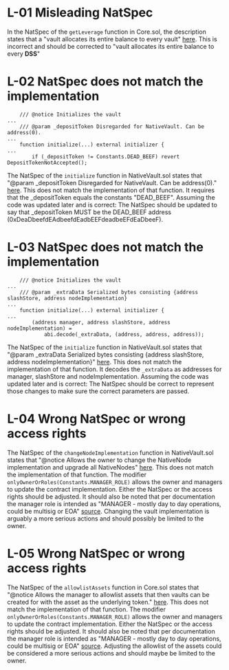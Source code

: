 # L-01 Misleading NatSpec

In the NatSpec of the `getLeverage` function in Core.sol, the description states that a "vault allocates its entire balance to every vault" [here](https://github.com/code-423n4/2024-07-karak/blob/a9658bccc884eb72538875c3940c6b507e06d4ca/src/Core.sol#L345). This is incorrect and should be corrected to "vault allocates its entire balance to every __DSS__"


# L-02 NatSpec does not match the implementation

```
    /// @notice Initializes the vault
...
    /// @param _depositToken Disregarded for NativeVault. Can be address(0).
...
    function initialize(...) external initializer {
...
        if (_depositToken != Constants.DEAD_BEEF) revert DepositTokenNotAccepted();
```
The NatSpec of the `initialize` function in NativeVault.sol states that "@param _depositToken Disregarded for NativeVault. Can be address(0)." [here](https://github.com/code-423n4/2024-07-karak/blob/a9658bccc884eb72538875c3940c6b507e06d4ca/src/NativeVault.sol#L42). This does not match the implementation of that function. It requires that the _depositToken equals the constants "DEAD_BEEF".
Assuming the code was updated later and is correct: The NatSpec should be updated to say that _depositToken MUST be the DEAD_BEEF address (0xDeaDbeefdEAdbeefdEadbEEFdeadbeEFdEaDbeeF).


# L-03 NatSpec does not match the implementation

```
    /// @notice Initializes the vault
...
    /// @param _extraData Serialized bytes consisting {address slashStore, address nodeImplementation}
...
    function initialize(...) external initializer {
...
        (address manager, address slashStore, address nodeImplementation) =
            abi.decode(_extraData, (address, address, address));
```
The NatSpec of the `initialize` function in NativeVault.sol states that "@param _extraData Serialized bytes consisting {address slashStore, address nodeImplementation}" [here](https://github.com/code-423n4/2024-07-karak/blob/a9658bccc884eb72538875c3940c6b507e06d4ca/src/NativeVault.sol#L45). This does not match the implementation of that function.
It decodes the `_extraData` as addresses for manager, slashStore and nodeImplementation. Assuming the code was updated later and is correct: The NatSpec should be correct to represent those changes to make sure the correct parameters are passed.


# L-04 Wrong NatSpec or wrong access rights

The NatSpec of the `changeNodeImplementation` function in NativeVault.sol states that "@notice Allows the owner to change the NativeNode implementation and upgrade all NativeNodes" [here](https://github.com/code-423n4/2024-07-karak/blob/a9658bccc884eb72538875c3940c6b507e06d4ca/src/NativeVault.sol#L81). This does not match the implementation of that function.
The modifier `onlyOwnerOrRoles(Constants.MANAGER_ROLE)` allows the owner and managers to update the contract implementation. Either the NatSpec or the access rights should be adjusted. It should also be noted that per documentation the manager role is intended as "MANAGER - mostly day to day operations, could be multisig or EOA" [source](https://code4rena.com/audits/2024-07-karak-restaking#toc-2-all-trusted-roles-in-the-protocol). Changing the vault implementation is arguably a more serious actions and should possibly be limited to the owner.


# L-05 Wrong NatSpec or wrong access rights

The NatSpec of the `allowlistAssets` function in Core.sol states that "@notice Allows the manager to allowlist assets that then vaults can be created for with the asset as the underlying token." [here](https://github.com/code-423n4/2024-07-karak/blob/f5e52fdcb4c20c4318d532a9f08f7876e9afb321/src/Core.sol#L82). This does not match the implementation of that function.
The modifier `onlyOwnerOrRoles(Constants.MANAGER_ROLE)` allows the owner and managers to update the contract implementation. Either the NatSpec or the access rights should be adjusted. It should also be noted that per documentation the manager role is intended as "MANAGER - mostly day to day operations, could be multisig or EOA" [source](https://code4rena.com/audits/2024-07-karak-restaking#toc-2-all-trusted-roles-in-the-protocol). Adjusting the allowlist of the assets could be considered a more serious actions and should maybe be limited to the owner.